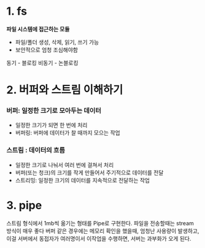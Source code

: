 # 1. fs

**파일 시스템에 접근하는 모듈**

- 파일/폴더 생성, 삭제, 읽기, 쓰기 가능
- 보안적으로 엄청 조심해야함

동기 - 블로킹
비동기 - 논블로킹

# 2. 버퍼와 스트림 이해하기

### 버퍼: 일정한 크기로 모아두는 데이터

- 일정한 크기가 되면 한 번에 처리
- 버퍼링: 버퍼에 데이터가 찰 때까지 모으는 작업

### 스트림 : 데이터의 흐름

- 일정한 크기로 나눠서 여러 번에 걸쳐서 처리
- 버퍼(또는 청크)의 크기를 작게 만들어서 주기적으로 데이터를 전달
- 스트리밍: 일정한 크기의 데이터를 지속적으로 전달하는 작업

# 3. pipe

스트림 형식에서 1mb씩 옮기는 형태를 Pipe로 구현한다.
파일을 전송할때는 stream 방식이 매우 좋다
버퍼 같은 경우에는 메모리 확인을 했을때, 엄청난 사용량이 발생하고, 이걸 서버에서 동접자가 여러명이서 이작업을 수행하면, 서버는 과부화가 오게 된다.
